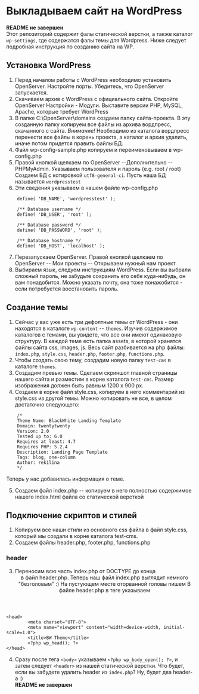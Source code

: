 # Выкладываем сайт на WordPress
**README не завершен**<br>
Этот репозиторий содержит фалы статической верстки, а также каталог `wp-settings`, где содержатся фалы темы для Wordpress.
Ниже следует подробная инструкция по созданию сайта на WP.
## Установка WordPress
1. Перед началом работы с WordPress необходимо установить OpenServer. 
  Настройте порты. Убедитесь, что OpenServer запускается. 
2. Скачиваем архив с WordPress с официального сайта.
  Откройте OpenServer Настройки - Модули. Выставите версии PHP, MySQL, Apache, которые требует WordPress
3. В папке C:\OpenServer\domains создаем папку сайта-проекта. В эту созданную папку копируем все файлы из архива вордпресс, скачанного с сайта. *Внимание!* Необходимо из каталога вордпресс перенести все файлы в корень проекта, а каталог и архив удалить, иначе потом придется править файлы БД.
4. Файл wp-config-sample.php копируем и переименовываем в wp-config.php
5. Правой кнопкой щелкаем по OpenServer --Дополнительно -- PHPMyAdmin. 
  Указываем пользователя и пароль (e.g. root / root)
  Создаем БД с котировкой `utf8-general-ci`. Пусть наша БД называется `wordpresstest`
6. Эти сведения указываем в нашем файле wp-config.php
```
	define( 'DB_NAME', 'wordpresstest' );
	
	/** Database username */
	define( 'DB_USER', 'root' );
	
	/** Database password */
	define( 'DB_PASSWORD', 'root' );
	
	/** Database hostname */
	define( 'DB_HOST', 'localhost' );
```
7. Перезапускаем OpenServer. Правой кнопкой щелкаем по OpenServer -- Мои проекты -- Открываем нужный нам проект
8. Выбираем язык, следуем инструкциям WordPress. Если вы выбрали сложный пароль, не забудьте сохранить его себе куда-нибудь, он вам понадобится. Можно указать почту, она тоже понажобится - если потребуется восстановить пароль.

## Создание темы
1. Сейчас у вас уже есть три дефолтные темы от WordPress - они находятся в каталоге `wp-content` -- `themes`. Изучив содержимое каталогов с темами, вы увидете, что все они имеют одинаковую структуру. В каждой теме есть папка assets, в которой хранятся файлы сайта css, images, js. Весь сайт разбивается на php файлы: `index.php`, `style.css`, `header.php`, `footer.php`, `functions.php`. 
2. Чтобы создать свою тему, создадим новую папку `test-cms` в каталоге `themes`.
3. Создадим превью темы. Сделаем скриншот главной страницы нашего сайта и разместим в корне каталога `test-cms`. Размер изображения должен быть равным 1200 х 900 px.
4. Создаем в корне файл  style.css, копируем в него комментарий из style.css из другой темы. Можно копировать не все, в целом достаточно следующего:
```
	/*
	Theme Name: BlackWhite Landing Template
	Domain: twentytwenty
	Version: 2.0
	Tested up to: 6.0
	Requires at least: 4.7
	Requires PHP: 5.2.4
	Description: Landing Page Template
	Tags: blog, one-column
	Author: rekilina
	*/
```
Теперь у нас добавилась информация о теме.

5. Создаем файл index.php -- копируем в него полностью содержимое нашего index.html файла со статической версткой

## Подключение скриптов и стилей

1. Копируем все наши стили из основного css файла в файл style.css, который мы создали в корне каталога test-cms.
2. Создаем файлы header.php, footer.php, functions.php
### header
3. Переносим всю часть index.php от DOCTYPE до конца <header> в файл header.php.
	Теперь наш файл index.php выглядит немного "безголовым" :) 
	На пустующем месте оторванной головы пишем <?php get_header(); ?>
	В файле header.php в теге <head> указываем <?php wp_head(); ?> 
``` 
<head>
    	<meta charset="UTF-8">
    	<meta name="viewport" content="width=device-width, initial-scale=1.0">
    	<title>BW Theme</title>
    	<?php wp_head(); ?>
</head>
```
4. Сразу после тега `<body>` указываем `<?php wp_body_open(); ?>`, и затем следует `<header>` из нашей статической верстки.
Что будет, если вы забудете удалить header из `index.php`? Ну, будет два header-a :)<br>
**README не завершен**


